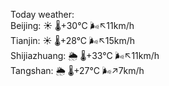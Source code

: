 Today weather:  
Beijing: ☀️   🌡️+30°C 🌬️↖11km/h  
Tianjin: ☀️   🌡️+28°C 🌬️↖15km/h  
Shijiazhuang: 🌦   🌡️+33°C 🌬️↖11km/h  
Tangshan: 🌦   🌡️+27°C 🌬️↗7km/h  

